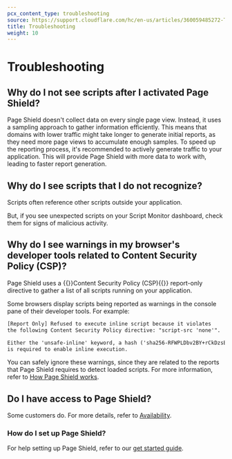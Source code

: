 ```yaml
---
pcx_content_type: troubleshooting
source: https://support.cloudflare.com/hc/en-us/articles/360059485272-Troubleshooting-Page-Shield
title: Troubleshooting
weight: 10
---
```


# Troubleshooting

## Why do I not see scripts after I activated Page Shield?

Page Shield doesn't collect data on every single page view. Instead, it uses a sampling approach to gather information efficiently. This means that domains with lower traffic might take longer to generate initial reports, as they need more page views to accumulate enough samples. To speed up the reporting process, it's recommended to actively generate traffic to your application. This will provide Page Shield with more data to work with, leading to faster report generation.

## Why do I see scripts that I do not recognize?

Scripts often reference other scripts outside your application.

But, if you see unexpected scripts on your Script Monitor dashboard, check them for signs of malicious activity.

## Why do I see warnings in my browser's developer tools related to Content Security Policy (CSP)?

Page Shield uses a {{<glossary-tooltip term_id="content security policy (CSP)">}}Content Security Policy (CSP){{</glossary-tooltip>}} report-only directive to gather a list of all scripts running on your application.

Some browsers display scripts being reported as warnings in the console pane of their developer tools. For example:

```txt
[Report Only] Refused to execute inline script because it violates
the following Content Security Policy directive: "script-src 'none'".

Either the 'unsafe-inline' keyword, a hash ('sha256-RFWPLDbv2BY+rCkDzsE+0fr8ylGr2R2faWMhq4lfEQc='), or a nonce ('nonce-...')
is required to enable inline execution.
```

You can safely ignore these warnings, since they are related to the reports that Page Shield requires to detect loaded scripts. For more information, refer to [How Page Shield works](/page-shield/how-it-works/).

## Do I have access to Page Shield?

Some customers do. For more details, refer to [Availability](/page-shield/#availability).

### How do I set up Page Shield?

For help setting up Page Shield, refer to our [get started guide](/page-shield/get-started/).
